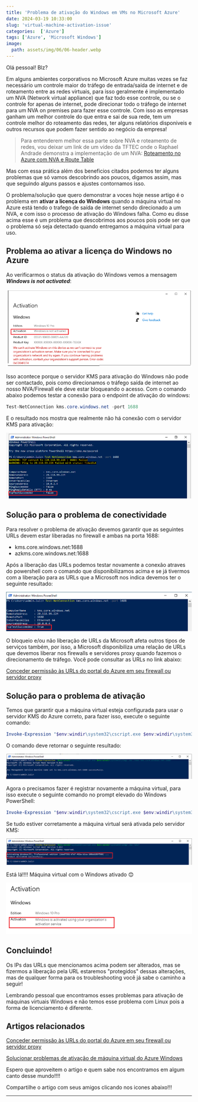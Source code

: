 ```yaml
---
title: 'Problema de ativação do Windows em VMs no Microsoft Azure'
date: 2024-03-19 10:33:00
slug: 'virtual-machine-activation-issue'
categories:  ['Azure']
tags: ['Azure', 'Microsoft Windows']
image:
  path: assets/img/06/06-header.webp
---
```


Olá pessoal! Blz?

Em alguns ambientes corporativos no Microsoft Azure muitas vezes se faz necessário um controle maior do tráfego de entrada/saída de internet e de roteamento entre as redes virtuais, para isso geralmente é implementado um NVA (Network virtual appliance) que faz todo esse controle, ou se o controle for apenas de internet, pode direcionar todo o tráfego de internet para um NVA on premises para fazer esse controle. Com isso as empresas ganham um melhor controle do que entra e sai de sua rede, tem um controle melhor do roteamento das redes, ter alguns relatórios disponiveis e outros recursos que podem fazer sentido ao negócio da empresa!

> Para entenderem melhor essa parte sobre NVA e roteamento de redes, vou deixar um link de um vídeo da TFTEC onde o Raphael Andrade demonstra a implementação de um NVA: <a href="https://youtu.be/e8Nx5e7nrDk" target="_blank">Roteamento no Azure com NVA e Route Table</a>


Mas com essa prática além dos beneficios citados podemos ter alguns problemas que só vamos descobrindo aos poucos, digamos assim, mas que seguindo alguns passos e ajustes contornamos isso.

O problema/solução que quero demonstrar a voces hoje nesse artigo é o problema em **ativar a licença do Windows** quando a máquina virtual no Azure está tendo o trafego de saída de internet sendo direcionado a um NVA, e com isso o processo de ativação do Windows falha. Como eu disse acima esse é um problema que descobrimos aos poucos pois pode ser que o problema só seja detectado quando entregamos a máquina virtual para uso.


## Problema ao ativar a licença do Windows no Azure

Ao verificarmos o status da ativação do Windows vemos a mensagem ***Windows is not activated***:

![powershell-test-connection](/assets/img/06/01.png)

Isso acontece porque o servidor KMS para ativação do Windows não pode ser contactado, pois como direcionamos o tráfego saída de internet ao nosso NVA/Firewall ele deve estar bloqueando o acesso. Com o comando abaixo podemos testar a conexão para o endpoint de ativação do windows:

```powershell
Test-NetConnection kms.core.windows.net -port 1688
```

E o resultado nos mostra que realmente não há conexão com o servidor KMS para ativação:

![powershell-test-connection](/assets/img/06/03.png)

## Solução para o problema de conectividade

Para resolver o problema de ativação devemos garantir que as seguintes URLs devem estar liberadas no firewall e ambas na porta 1688:

- kms.core.windows.net:1688
- azkms.core.windows.net:1688

Após a liberação das URLs podemos testar novamente a conexão atraves do powershell com o comando que disponibilizamos acima e se já tivermos com a liberação para as URLs que a Microsoft nos indica devemos ter o seguinte resultado:

![powershell-test-connection](/assets/img/06/02.png)

O bloqueio e/ou não liberação de URLs da Microsoft afeta outros tipos de serviços também, por isso, a Microsoft disponibiliza uma relação de URLs que devemos liberar nos firewalls e servidores proxy quando fazemos o direcionamento de tráfego. Você pode consultar as URLs no link abaixo:

<a href="https://learn.microsoft.com/pt-br/azure/azure-portal/azure-portal-safelist-urls?tabs=public-cloud" target="_blank">Conceder permissão às URLs do portal do Azure em seu firewall ou servidor proxy</a>

## Solução para o problema de ativação

Temos que garantir que a máquina virtual esteja configurada para usar o servidor KMS do Azure correto, para fazer isso, execute o seguinte comando:

```powershell
Invoke-Expression "$env:windir\system32\cscript.exe $env:windir\system32\slmgr.vbs /skms kms.core.windows.net:1688" 
```

O comando deve retornar o seguinte resultado:

![powershell-test-connection](/assets/img/06/04.png)

Agora o precisamos fazer é registrar novamente a máquina virtual, para isso execute o seguinte comando no prompt elevado do Windows PowerShell:
 
```powershell
Invoke-Expression "$env:windir\system32\cscript.exe $env:windir\system32\slmgr.vbs /ato" 
```

Se tudo estiver corretamente a máquina virtual será ativada pelo servidor KMS:

![powershell-test-connection](/assets/img/06/05.png)


Está lá!!!! Máquina virtual com o Windows ativado 😊 

![powershell-test-connection](/assets/img/06/06.png)

## Concluindo!

Os IPs das URLs que mencionamos acima podem ser alterados, mas se fizermos a liberação pela URL estaremos "protegidos" dessas alterações, mas de qualquer forma para os troubleshooting você já sabe o caminho a seguir! 

Lembrando pessoal que encontramos esses problemas para ativação de máquinas virtuais Windows e não temos esse problema com Linux pois a forma de licenciamento é diferente.

## Artigos relacionados

<a href="https://learn.microsoft.com/pt-br/azure/azure-portal/azure-portal-safelist-urls?tabs=public-cloud" target="_blank">Conceder permissão às URLs do portal do Azure em seu firewall ou servidor proxy</a>

<a href="https://learn.microsoft.com/pt-br/troubleshoot/azure/virtual-machines/troubleshoot-activation-problems" target="_blank">Solucionar problemas de ativação de máquina virtual do Azure Windows</a>


Espero que aproveitem o artigo e quem sabe nos encontramos em algum canto desse mundo!!!!

Compartilhe o artigo com seus amigos clicando nos icones abaixo!!!
<hr>